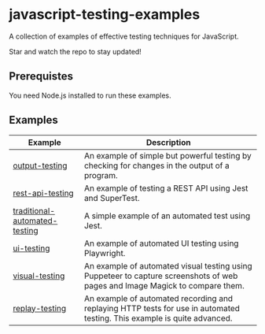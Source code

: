 # javascript-testing-examples

A collection of examples of effective testing techniques for JavaScript.

Star and watch the repo to stay updated!

## Prerequistes

You need Node.js installed to run these examples.

## Examples

| Example | Description |
| ------- | ----------- |
| [output-testing](./output-testing) | An example of simple but powerful testing by checking for changes in the output of a program. |
| [rest-api-testing](./rest-api-testing) | An example of testing a REST API using Jest and SuperTest. |
| [traditional-automated-testing](./traditional-automated-testing) | A simple example of an automated test using Jest. |
| [ui-testing](./ui-testing) | An example of automated UI testing using Playwright. |
| [visual-testing](./visual-testing) | An example of automated visual testing using Puppeteer to capture screenshots of web pages and Image Magick to compare them. |
| [replay-testing](./replay-testing) | An example of automated recording and replaying HTTP tests for use in automated testing. This example is quite advanced. |
